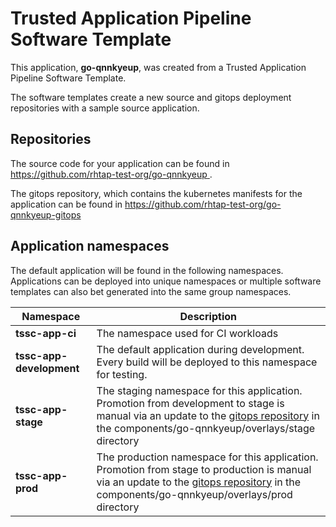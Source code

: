 # Trusted Application Pipeline Software Template

This application, **go-qnnkyeup**, was created from a Trusted Application Pipeline Software Template.

The software templates create a new source and gitops deployment repositories with a sample source application. 

## Repositories

The source code for your application can be found in [https://github.com/rhtap-test-org/go-qnnkyeup ](https://github.com/rhtap-test-org/go-qnnkyeup ).
 
The gitops repository, which contains the kubernetes manifests for the application can be found in 
[https://github.com/rhtap-test-org/go-qnnkyeup-gitops ](https://github.com/rhtap-test-org/go-qnnkyeup-gitops ) 

## Application namespaces 

The default application will be found in the following namespaces. Applications can be deployed into unique namespaces or multiple software templates can also bet generated into the same group namespaces.  

|  Namespace   |  Description   |  
| -------- | -------- |
| **tssc-app-ci** | The namespace used for CI workloads |
| **tssc-app-development** | The default application during development. Every build will be deployed to this namespace for testing. |
| **tssc-app-stage** | The staging namespace for this application. Promotion from development to stage is manual via an update to the [gitops repository](https://github.com/rhtap-test-org/go-qnnkyeup-gitops ) in the components/go-qnnkyeup/overlays/stage directory |
| **tssc-app-prod** | The production namespace for this application. Promotion from stage to production is manual via an update to the [gitops repository](https://github.com/rhtap-test-org/go-qnnkyeup-gitops ) in the components/go-qnnkyeup/overlays/prod directory |